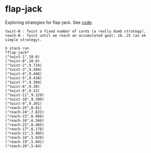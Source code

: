 # flap-jack

Exploring strategies for flap-jack. See [code](src/Top.hs).

    twist-N : Twist a fixed number of cards (a really dumb strategy).
    reach-N : Twist until we reach an accumulated goal: 16..25 (an ok simple strategy).


```
$ stack run
*flap-jack*
("twist-1",10.0)
("twist-0",10.0)
("twist-2",9.734)
("twist-3",9.504)
("twist-4",9.446)
("twist-5",9.438)
("twist-7",9.384)
("twist-6",9.38)
("twist-8",9.33)
("twist-11",9.329)
("twist-10",9.309)
("twist-9",9.301)
("reach-25",8.81)
("reach-24",7.823)
("reach-23",6.966)
("reach-16",6.566)
("reach-22",6.465)
("reach-17",6.178)
("reach-21",5.985)
("reach-18",5.926)
("reach-19",5.691)
("reach-20",5.64)
```

